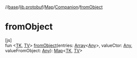 //[base](../../../../index.md)/[lib.protobuf](../../index.md)/[Map](../index.md)/[Companion](index.md)/[fromObject](from-object.md)

# fromObject

[js]\
fun &lt;[TK](from-object.md), [TV](from-object.md)&gt; [fromObject](from-object.md)(entries: [Array](https://kotlinlang.org/api/latest/jvm/stdlib/kotlin/-array/index.html)&lt;[Any](https://kotlinlang.org/api/latest/jvm/stdlib/kotlin/-any/index.html)&gt;, valueCtor: [Any](https://kotlinlang.org/api/latest/jvm/stdlib/kotlin/-any/index.html), valueFromObject: [Any](https://kotlinlang.org/api/latest/jvm/stdlib/kotlin/-any/index.html)): [Map](../index.md)&lt;[TK](from-object.md), [TV](from-object.md)&gt;

